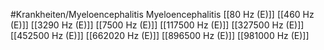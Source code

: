 #Krankheiten/Myeloencephalitis
Myeloencephalitis
[[80 Hz (E)]]
[[460 Hz (E)]]
[[3290 Hz (E)]]
[[7500 Hz (E)]]
[[117500 Hz (E)]]
[[327500 Hz (E)]]
[[452500 Hz (E)]]
[[662020 Hz (E)]]
[[896500 Hz (E)]]
[[981000 Hz (E)]]